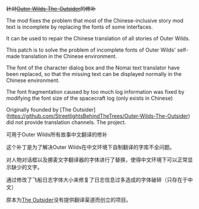 ~~针对[Outer-Wilds-The-Outsider](https://github.com/StreetlightsBehindTheTrees/Outer-Wilds-The-Outsider)的修补~~

The mod fixes the problem that most of the Chinese-inclusive story mod text is incomplete by replacing the fonts of some interfaces.

It can be used to repair the Chinese translation of all stories of Outer Wilds.

This patch is to solve the problem of incomplete fonts of Outer Wilds' self-made translation in the Chinese environment.

The font of the character dialog box and the Nomai text translator have been replaced, so that the missing text can be displayed normally in the Chinese environment.

The font fragmentation caused by too much log information was fixed by modifying the font size of the spacecraft log (only exists in Chinese)

Originally founded by [The Outsider] (https://github.com/StreetlightsBehindTheTrees/Outer-Wilds-The-Outsider) did not provide translation channels. The project.

可用于Outer Wilds所有故事中文翻译的修补

这个补丁是为了解决Outer Wilds在中文环境下自制翻译的字库不全问题。

对人物对话框以及挪麦文字翻译器的字体进行了替换，使得中文环境下可以正常显示缺少的文字。

通过修改了飞船日志字体大小来修复了日志信息过多造成的字体破碎（只存在于中文）

原本为[The Outsider](https://github.com/StreetlightsBehindTheTrees/Outer-Wilds-The-Outsider)没有提供翻译渠道而创立的项目。
